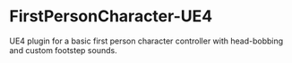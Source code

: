 # FirstPersonCharacter-UE4
 UE4 plugin for a basic first person character controller with head-bobbing and custom footstep sounds. 
